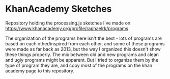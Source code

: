 # KhanAcademy Sketches
Repository holding the processing.js sketches I've made on https://www.khanacademy.org/profile/raphaelrk/programs

The organization of the programs here isn't the best - lots of programs are based on each other/inspired from each other, and some of these programs were made as far back as 2013, but the way I organized this doesn't show these things properly. The mix between old and new programs and clean and ugly programs might be apparent. But I tried to organize them by the type of program they are, and copy most of the programs on the khan academy page to this repository.
